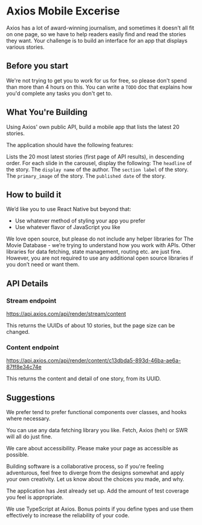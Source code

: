 # Axios Mobile Excerise
Axios has a lot of award-winning journalism, and sometimes it doesn't all fit on one page, so we have to help readers easily find and read the stories they want. Your challenge is to build an interface for an app that displays various stories.

## Before you start
We're not trying to get you to work for us for free, so please don't spend than more than 4 hours on this. You can write a `TODO` doc that explains how you'd complete any tasks you don't get to.

## What You're Building
Using Axios' own public API, build a mobile app that lists the latest 20 stories.

The application should have the following features:

Lists the 20 most latest stories (first page of API results), in descending order.
For each slide in the carousel, display the following:
The `headline` of the story.
The `display name` of the author.
The `section label` of the story.
The `primary_image` of the story.
The `published date` of the story.

## How to build it
We’d like you to use React Native but beyond that:

- Use whatever method of styling your app you prefer
- Use whatever flavor of JavaScript you like

We love open source, but please do not include any helper libraries for The Movie Database - we’re trying to understand how you work with APIs. Other libraries for data fetching, state management, routing etc. are just fine. However, you are not required to use any additional open source libraries if you don’t need or want them.

## API Details

### Stream endpoint
https://api.axios.com/api/render/stream/content

This returns the UUIDs of about 10 stories, but the page size can be changed.

### Content endpoint
https://api.axios.com/api/render/content/c13dbda5-893d-46ba-ae6a-87ff8e34c74e

This returns the content and detail of one story, from its UUID.

## Suggestions
We prefer tend to prefer functional components over classes, and hooks where necessary.

You can use any data fetching library you like. Fetch, Axios (heh) or SWR will all do just fine.

We care about accessibility. Please make your page as accessible as possible.

Building software is a collaborative process, so if you're feeling adventurous, feel free to diverge from the designs somewhat and apply your own creativity. Let us know about the choices you made, and why.

The application has Jest already set up. Add the amount of test coverage you feel is appropriate.

We use TypeScript at Axios. Bonus points if you define types and use them effectively to increase the reliability of your code.




